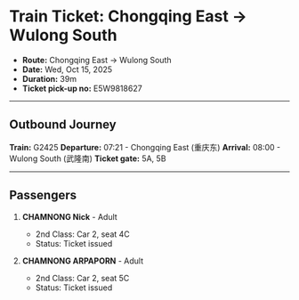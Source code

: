 # Train Ticket: Chongqing East → Wulong South

- **Route:** Chongqing East → Wulong South
- **Date:** Wed, Oct 15, 2025
- **Duration:** 39m
- **Ticket pick-up no:** E5W9818627

---

## Outbound Journey

**Train:** G2425
**Departure:** 07:21 - Chongqing East (重庆东)
**Arrival:** 08:00 - Wulong South (武隆南)
**Ticket gate:** 5A, 5B

---

## Passengers

1. **CHAMNONG Nick** - Adult
   - 2nd Class: Car 2, seat 4C
   - Status: Ticket issued

2. **CHAMNONG ARPAPORN** - Adult
   - 2nd Class: Car 2, seat 5C
   - Status: Ticket issued
